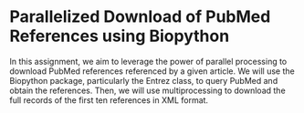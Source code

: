 # Parallelized Download of PubMed References using Biopython
In this assignment, we aim to leverage the power of parallel processing to download PubMed references referenced by a given article. We will use the Biopython package, particularly the Entrez class, to query PubMed and obtain the references. Then, we will use multiprocessing to download the full records of the first ten references in XML format.

